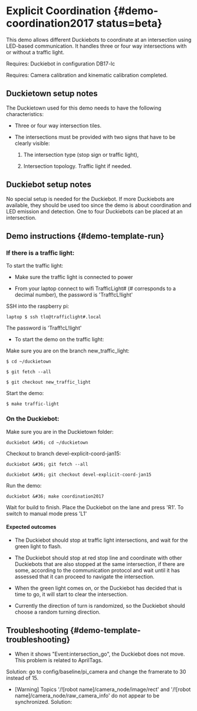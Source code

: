 # Explicit Coordination {#demo-coordination2017 status=beta}

This demo allows different Duckiebots to coordinate at an intersection using LED-based communication. It handles three or four way intersections with or without a traffic light.


<div class='requirements' markdown="1">

Requires: Duckiebot in configuration DB17-lc

Requires: Camera calibration and kinematic calibration completed.

</div>


## Duckietown setup notes

The Duckietown used for this demo needs to have the following characteristics:

* Three or four way intersection tiles.
* The intersections must be provided with two signs that have to be clearly visible:

  1) The intersection type (stop sign or traffic light),

  2) Intersection topology. Traffic light if needed.

## Duckiebot setup notes

No special setup is needed for the Duckiebot. If more Duckiebots are available, they should be used too since the demo is about coordination and LED emission and detection. One to four Duckiebots can be placed at an intersection.


## Demo instructions {#demo-template-run}

### If there is a traffic light:

To start the traffic light:

* Make sure the traffic light is connected to power

* From your laptop connect to wifi TrafficLight# (# corresponds to a decimal number), the password is 'Traff!cL!light'

SSH into the raspberry pi:

    laptop $ ssh tlo@trafficlight#.local

The password is 'Traff!cL!light'

* To start the demo on the traffic light:

Make sure you are on the branch new_traffic_light:

    $ cd ~/duckietown

    $ git fetch --all

    $ git checkout new_traffic_light

Start the demo:

    $ make traffic-light



### On the Duckiebot:

Make sure you are in the Duckietown folder:

    duckiebot &#36; cd ~/duckietown

Checkout to branch devel-explicit-coord-jan15:

    duckiebot &#36; git fetch --all

    duckiebot &#36; git checkout devel-explicit-coord-jan15

Run the demo:

    duckiebot &#36; make coordination2017


Wait for build to finish. Place the Duckiebot on the lane and press 'R1'. To switch to manual mode press 'L1'

#### Expected outcomes


* The Duckiebot should stop at traffic light intersections, and wait for the green light to flash.

* The Duckiebot should stop at red stop line and coordinate with other Duckiebots that are also stopped at the same intersection, if there are some, according to the communication protocol and wait until it has assessed that it can proceed to navigate the intersection.

* When the green light comes on, or the Duckiebot has decided that is time to go, it will start to clear the intersection.

* Currently the direction of turn is randomized, so the Duckiebot should choose a random turning direction.



## Troubleshooting {#demo-template-troubleshooting}

* When it shows "Event:intersection_go", the Duckiebot does not move. This problem is related to AprilTags.

Solution: go to config/baseline/pi_camera and change the framerate to 30 instead of 15.

* [Warning] Topics '/![robot name]/camera_node/image/rect' and '/![robot name]/camera_node/raw_camera_info' do not appear to be synchronized.
Solution:
